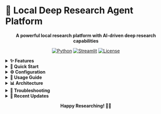 # 🔬 Local Deep Research Agent Platform

<div align="center">

**A powerful local research platform with AI-driven deep research capabilities**

[![Python](https://img.shields.io/badge/Python-3.11+-blue.svg)](https://python.org)
[![Streamlit](https://img.shields.io/badge/Streamlit-1.28+-red.svg)](https://streamlit.io)
[![License](https://img.shields.io/badge/License-MIT-green.svg)](LICENSE)

</div>

<details>
<summary><strong>✨ Features</strong></summary>

### User Interface: 

![UI](assets/image.png)

### 🔍 Core Research Capabilities
- **Deep Research Workflow**: Multi-loop research process with query generation, web search, summarization, and reflection
- **Local LLM Integration**: Works with Ollama and LMStudio for complete privacy
- **Multiple Search APIs**: DuckDuckGo, Tavily, Perplexity, etc.
- **Real-time Progress**: Track progress in realtime step-by-step visualization
- **Smart Source Management**: Automatic deduplication and relevance scoring
- **Vector Embeddings**: Semantic search across research history using sentence transformers
- **Research History**: Persistent storage with similarity search
- **Configuration Management**: Easy LLM and search API configuration
- **Export Capabilities**: Download results in Markdown or text format

</details>



<details>
<summary><strong>🚀 Quick Start</strong></summary>

### 📋 Prerequisites

| Requirement | Version | Description |
|-------------|---------|-------------|
| 🐍 Python | 3.11+ | Core runtime environment |
| 🦙 Ollama/LMStudio | Latest | Local LLM provider |
| 📦 Git | Latest | Version control |

### 🛠️ Installation Steps

```bash
# 1. Clone and navigate to the directory
cd streamlit-deep-researcher

# 2. Install dependencies
pip install -r requirements.txt

# 3. Configure environment
cp .env.example .env
# Edit .env with your settings

# 4. Run the application
streamlit run app.py

# 5. Open your browser at http://localhost:8501
```

### 🎯 First Steps
1. Navigate to `http://localhost:8501`
2. Configure your LLM settings in the sidebar
3. Start researching!

</details>



<details>
<summary><strong>⚙️ Configuration</strong></summary>

### 🦙 LLM Setup

<details>
<summary><strong>Ollama (Recommended)</strong></summary>

```bash
# Install Ollama
curl -fsSL https://ollama.ai/install.sh | sh

# Pull a model
ollama pull gemma3:latest
# or
ollama pull llama3.2

# Start Ollama (usually runs automatically)
ollama serve
```

</details>

<details>
<summary><strong>LMStudio</strong></summary>

1. Download and install LMStudio
2. Load a model in LMStudio
3. Start the local server
4. Configure the base URL in the sidebar

</details>

### 🔧 Environment Variables

<details>
<summary><strong>Configuration File (.env)</strong></summary>

```env
# LLM Settings
LOCAL_LLM="gemma3:latest"
LLM_PROVIDER="ollama"
OLLAMA_BASE_URL="http://localhost:11434/"
LMSTUDIO_BASE_URL="http://localhost:1234/v1"

# Research Settings
MAX_WEB_RESEARCH_LOOPS=3
SEARCH_API="duckduckgo"
FETCH_FULL_PAGE=true

# API Keys (optional)
TAVILY_API_KEY=""
PERPLEXITY_API_KEY=""

# Vector Embeddings
EMBEDDING_MODEL="all-MiniLM-L6-v2"
```

</details>

</details>



<details>
<summary><strong>🎯 Usage Guide</strong></summary>

### 🚀 Starting Research

| Step | Action | Description |
|------|--------|-------------|
| 1️⃣ | **Configure LLM** | Use the sidebar to set up your local LLM |
| 2️⃣ | **Test Connection** | Click "Test LLM Connection" to verify setup |
| 3️⃣ | **Enter Research Topic** | Type your research question in the main input |
| 4️⃣ | **Start Research** | Click "🚀 Start Research" and watch the progress |
| 5️⃣ | **View Results** | Explore the comprehensive research summary |

### 💡 Research Examples

<details>
<summary><strong>Sample Research Topics</strong></summary>

- 🔬 "Latest developments in quantum computing 2024"
- 🌱 "Climate change impact on agriculture"
- 🤖 "Artificial intelligence safety research"
- ⚡ "Renewable energy storage technologies"
- 🧬 "CRISPR gene editing recent advances"

</details>

### 🔧 Advanced Features

<details>
<summary><strong>Research History</strong></summary>

- **Automatic Saving**: All research sessions are saved automatically
- **Semantic Search**: Find similar research using vector embeddings
- **Session Management**: Load, view, and manage previous research

</details>

<details>
<summary><strong>Configuration Options</strong></summary>

- **Research Depth**: Adjust number of research loops (1-10)
- **Search APIs**: Choose between different search providers
- **LLM Models**: Switch between different local models
- **Embedding Models**: Select sentence transformer models

</details>

</details>


<details>
<summary><strong>📊 Architecture</strong></summary>

### 📁 Project Structure

```
streamlit-deep-researcher/
├── 📱 app.py                          # Main Streamlit application
├── 📋 requirements.txt                # Python dependencies
├── ⚙️ .env                           # Configuration file
├── 📂 config/
│   ├── __init__.py
│   └── ⚙️ settings.py                # Configuration management
├── 📂 research/
│   ├── __init__.py
│   ├── 🔄 graph.py                   # LangGraph research workflow
│   ├── 📊 state.py                   # Research state management
│   ├── 🔍 utils.py                   # Search utilities
│   ├── 💬 prompts.py                 # LLM prompts
│   └── 🤖 llm_providers.py           # Ollama/LMStudio integration
├── 📂 storage/
│   ├── __init__.py
│   └── 🗄️ vector_store.py            # Vector embeddings storage
├── 📂 components/
│   ├── __init__.py
│   ├── 📈 progress_display.py        # Progress visualization
│   └── 🎛️ sidebar.py                 # Configuration sidebar
└── 📂 assets/
    └── 🗃️ research_history.db        # SQLite database (auto-created)
```

### 🏗️ System Components

| Component | Purpose | Technology |
|-----------|---------|------------|
| **Frontend** | User interface | Streamlit |
| **Research Engine** | Core logic | LangGraph |
| **LLM Integration** | AI processing | Ollama/LMStudio |
| **Vector Store** | Embeddings | Sentence Transformers |
| **Search APIs** | Web research | Multiple providers |

</details>


<details>
<summary><strong>🔧 Troubleshooting</strong></summary>

### ❗ Common Issues

<details>
<summary><strong>🔌 LLM Connection Failed</strong></summary>

```bash
# Check if Ollama is running
ollama list

# Restart Ollama
ollama serve
```

**Solution**: Ensure Ollama service is running and accessible on the configured port.

</details>

<details>
<summary><strong>📦 Module Import Errors</strong></summary>

```bash
# Reinstall dependencies
pip install -r requirements.txt --force-reinstall
```

**Solution**: Clean reinstall of all Python dependencies.

</details>

<details>
<summary><strong>🐌 Slow Research Performance</strong></summary>

**Quick Fixes**:
- Reduce research depth in sidebar
- Use lighter LLM models
- Disable "Fetch Full Page Content"

</details>

<details>
<summary><strong>💾 Memory Issues</strong></summary>

**Optimization Steps**:
- Use smaller embedding models
- Reduce research loops
- Clear old research sessions

</details>

### ⚡ Performance Optimization

| Optimization | Recommendation | Impact |
|--------------|----------------|---------|
| **Model Size** | Use `gemma3:2b` instead of larger models | 🚀 Faster |
| **Embeddings** | Use `all-MiniLM-L6-v2` | 🚀 Faster |
| **Search Settings** | Disable full page content | 🚀 Faster |
| **Research Depth** | Start with 2-3 loops | ⚖️ Balanced |

</details>



<details>
<summary><strong>🚀 Recent Updates</strong></summary>

### ✨ Latest Enhancements
- 🔧 Enhanced research capabilities
- ⚡ Improved performance and reliability
- 🎨 Better user interface design
- 🔍 Advanced search functionality

### 📈 Performance Improvements
- Faster LLM response times
- Optimized vector embeddings
- Reduced memory usage
- Better error handling

</details>



<div align="center">

**Happy Researching! 🔬✨**

</div>
